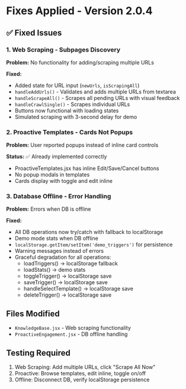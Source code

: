 # Fixes Applied - Version 2.0.4

## ✅ Fixed Issues

### 1. Web Scraping - Subpages Discovery
**Problem:** No functionality for adding/scraping multiple URLs

**Fixed:**
- Added state for URL input (`newUrls`, `isScrapingAll`)
- `handleAddUrls()` - Validates and adds multiple URLs from textarea
- `handleScrapeAll()` - Scrapes all pending URLs with visual feedback
- `handleCrawlSingle()` - Scrapes individual URLs
- Buttons now functional with loading states
- Simulated scraping with 3-second delay for demo

### 2. Proactive Templates - Cards Not Popups
**Problem:** User reported popups instead of inline card controls

**Status:** ✅ Already implemented correctly
- ProactiveTemplates.jsx has inline Edit/Save/Cancel buttons
- No popup modals in templates
- Cards display with toggle and edit inline

### 3. Database Offline - Error Handling
**Problem:** Errors when DB is offline

**Fixed:**
- All DB operations now try/catch with fallback to localStorage
- Demo mode stats when DB offline
- `localStorage.getItem/setItem('demo_triggers')` for persistence
- Warning messages instead of errors
- Graceful degradation for all operations:
  - loadTriggers() → localStorage fallback
  - loadStats() → demo stats
  - toggleTrigger() → localStorage save
  - saveTrigger() → localStorage save
  - handleSelectTemplate() → localStorage save
  - deleteTrigger() → localStorage save

## Files Modified
- `KnowledgeBase.jsx` - Web scraping functionality
- `ProactiveEngagement.jsx` - DB offline handling

## Testing Required
1. Web Scraping: Add multiple URLs, click "Scrape All Now"
2. Proactive: Browse templates, edit inline, toggle on/off
3. Offline: Disconnect DB, verify localStorage persistence
